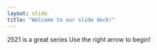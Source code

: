 ```yaml
---
layout: slide
title: "Welcome to our slide deck!"
---
```

2521 is a great series
Use the right arrow to begin!
